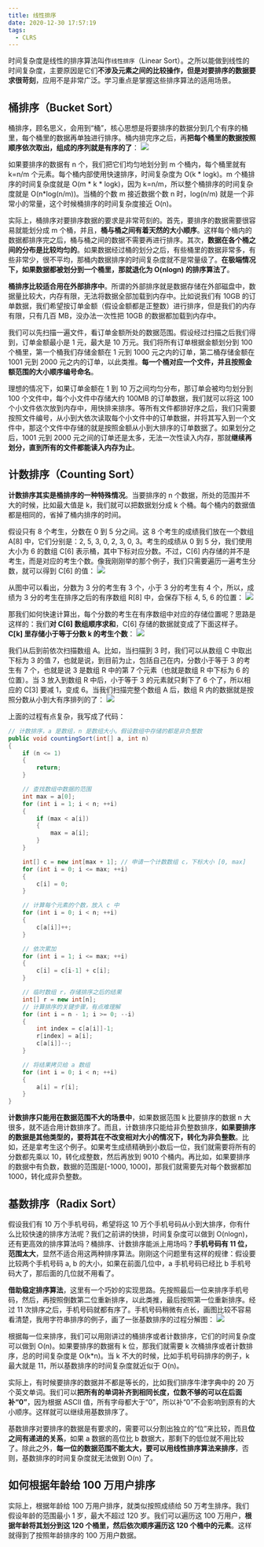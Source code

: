 ```yaml
---
title: 线性排序
date: 2020-12-30 17:57:19
tags:
  - CLRS
---
```

时间复杂度是线性的排序算法叫作`线性排序`（Linear Sort）。之所以能做到线性的时间复杂度，主要原因是它们**不涉及元素之间的比较操作，但是对要排序的数据要求很苛刻**，应用不是非常广泛。学习重点是掌握这些排序算法的适用场景。

## 桶排序（Bucket Sort）
桶排序，顾名思义，会用到“桶”，核心思想是将要排序的数据分到几个有序的桶里，每个桶里的数据再单独进行排序。桶内排完序之后，再**把每个桶里的数据按照顺序依次取出，组成的序列就是有序的了**：
![](https://raw.githubusercontent.com/was48i/mPOST/master/CLRS/geek/61.png)

如果要排序的数据有 n 个，我们把它们均匀地划分到 m 个桶内，每个桶里就有 k=n/m 个元素。每个桶内部使用快速排序，时间复杂度为 O(k \* logk)。m 个桶排序的时间复杂度就是 O(m \* k \* logk)，因为 k=n/m，所以整个桶排序的时间复杂度就是 O(n\*log(n/m))。当桶的个数 m 接近数据个数 n 时，log(n/m) 就是一个非常小的常量，这个时候桶排序的时间复杂度接近 O(n)。
<!--more-->

实际上，桶排序对要排序数据的要求是非常苛刻的。首先，要排序的数据需要很容易就能划分成 m 个桶，并且，**桶与桶之间有着天然的大小顺序**。这样每个桶内的数据都排序完之后，桶与桶之间的数据不需要再进行排序。其次，**数据在各个桶之间的分布是比较均匀的**。如果数据经过桶的划分之后，有些桶里的数据非常多，有些非常少，很不平均，那桶内数据排序的时间复杂度就不是常量级了。**在极端情况下，如果数据都被划分到一个桶里，那就退化为 O(nlogn) 的排序算法了**。

**桶排序比较适合用在外部排序中**。所谓的外部排序就是数据存储在外部磁盘中，数据量比较大，内存有限，无法将数据全部加载到内存中。比如说我们有 10GB 的订单数据，我们希望按订单金额（假设金额都是正整数）进行排序，但是我们的内存有限，只有几百 MB，没办法一次性把 10GB 的数据都加载到内存中。

我们可以先扫描一遍文件，看订单金额所处的数据范围。假设经过扫描之后我们得到，订单金额最小是 1 元，最大是 10 万元。我们将所有订单根据金额划分到 100 个桶里，第一个桶我们存储金额在 1 元到 1000 元之内的订单，第二桶存储金额在 1001 元到 2000 元之内的订单，以此类推。**每一个桶对应一个文件，并且按照金额范围的大小顺序编号命名**。

理想的情况下，如果订单金额在 1 到 10 万之间均匀分布，那订单会被均匀划分到 100 个文件中，每个小文件中存储大约 100MB 的订单数据，我们就可以将这 100 个小文件依次放到内存中，用快排来排序。等所有文件都排好序之后，我们只需要按照文件编号，从小到大依次读取每个小文件中的订单数据，并将其写入到一个文件中，那这个文件中存储的就是按照金额从小到大排序的订单数据了。如果划分之后，1001 元到 2000 元之间的订单还是太多，无法一次性读入内存，那就**继续再划分，直到所有的文件都能读入内存为止**。

## 计数排序（Counting Sort）
**计数排序其实是桶排序的一种特殊情况**。当要排序的 n 个数据，所处的范围并不大的时候，比如最大值是 k，我们就可以把数据划分成 k 个桶。每个桶内的数据值都是相同的，省掉了桶内排序的时间。

假设只有 8 个考生，分数在 0 到 5 分之间。这 8 个考生的成绩我们放在一个数组 A\[8] 中，它们分别是：2, 5, 3, 0, 2, 3, 0, 3。考生的成绩从 0 到 5 分，我们使用大小为 6 的数组 C\[6] 表示桶，其中下标对应分数。不过，C\[6] 内存储的并不是考生，而是对应的考生个数。像我刚刚举的那个例子，我们只需要遍历一遍考生分数，就可以得到 C\[6] 的值：
![](https://raw.githubusercontent.com/was48i/mPOST/master/CLRS/geek/62.png)

从图中可以看出，分数为 3 分的考生有 3 个，小于 3 分的考生有 4 个，所以，成绩为 3 分的考生在排序之后的有序数组 R\[8] 中，会保存下标 4, 5, 6 的位置：
![](https://raw.githubusercontent.com/was48i/mPOST/master/CLRS/geek/63.png)

那我们如何快速计算出，每个分数的考生在有序数组中对应的存储位置呢？思路是这样的：我们**对 C\[6] 数组顺序求和**，C\[6] 存储的数据就变成了下面这样子。**C\[k] 里存储小于等于分数 k 的考生个数**：
![](https://raw.githubusercontent.com/was48i/mPOST/master/CLRS/geek/64.png)

我们从后到前依次扫描数组 A。比如，当扫描到 3 时，我们可以从数组 C 中取出下标为 3 的值 7，也就是说，到目前为止，包括自己在内，分数小于等于 3 的考生有 7 个，也就是说 3 是数组 R 中的第 7 个元素（也就是数组 R 中下标为 6 的位置）。当 3 放入到数组 R 中后，小于等于 3 的元素就只剩下了 6 个了，所以相应的 C\[3] 要减 1，变成 6。当我们扫描完整个数组 A 后，数组 R 内的数据就是按照分数从小到大有序排列的了：
![](https://raw.githubusercontent.com/was48i/mPOST/master/CLRS/geek/65.png)

上面的过程有点复杂，我写成了代码：
```java
// 计数排序，a 是数组，n 是数组大小。假设数组中存储的都是非负整数
public void countingSort(int[] a, int n) 
{
    if (n <= 1) 
    {
        return;
    }

    // 查找数组中数据的范围
    int max = a[0];
    for (int i = 1; i < n; ++i) 
    {
        if (max < a[i]) 
        {
            max = a[i];
        }
    }

    int[] c = new int[max + 1]; // 申请一个计数数组 c，下标大小 [0, max]
    for (int i = 0; i <= max; ++i) 
    {
        c[i] = 0;
    }

    // 计算每个元素的个数，放入 c 中
    for (int i = 0; i < n; ++i) 
    {
        c[a[i]]++;
    }

    // 依次累加
    for (int i = 1; i <= max; ++i) 
    {
        c[i] = c[i-1] + c[i];
    }

    // 临时数组 r，存储排序之后的结果
    int[] r = new int[n];
    // 计算排序的关键步骤，有点难理解
    for (int i = n - 1; i >= 0; --i) 
    {
        int index = c[a[i]]-1;
        r[index] = a[i];
        c[a[i]]--;
    }

    // 将结果拷贝给 a 数组
    for (int i = 0; i < n; ++i) 
    {
        a[i] = r[i];
    }
}
```

**计数排序只能用在数据范围不大的场景中**，如果数据范围 k 比要排序的数据 n 大很多，就不适合用计数排序了。而且，计数排序只能给非负整数排序，**如果要排序的数据是其他类型的，要将其在不改变相对大小的情况下，转化为非负整数**。比如，还是拿考生这个例子。如果考生成绩精确到小数后一位，我们就需要将所有的分数都先乘以 10，转化成整数，然后再放到 9010 个桶内。再比如，如果要排序的数据中有负数，数据的范围是[-1000, 1000]，那我们就需要先对每个数据都加 1000，转化成非负整数。

## 基数排序（Radix Sort）
假设我们有 10 万个手机号码，希望将这 10 万个手机号码从小到大排序，你有什么比较快速的排序方法呢？我们之前讲的快排，时间复杂度可以做到 O(nlogn)，还有更高效的排序算法吗？桶排序、计数排序能派上用场吗？**手机号码有 11 位，范围太大**，显然不适合用这两种排序算法。刚刚这个问题里有这样的规律：假设要比较两个手机号码 a, b 的大小，如果在前面几位中，a 手机号码已经比 b 手机号码大了，那后面的几位就不用看了。

**借助稳定排序算法**，这里有一个巧妙的实现思路。先按照最后一位来排序手机号码，然后，再按照倒数第二位重新排序，以此类推，最后按照第一位重新排序。经过 11 次排序之后，手机号码就都有序了。手机号码稍微有点长，画图比较不容易看清楚，我用字符串排序的例子，画了一张基数排序的过程分解图：
![](https://raw.githubusercontent.com/was48i/mPOST/master/CLRS/geek/66.png)

根据每一位来排序，我们可以用刚讲过的桶排序或者计数排序，它们的时间复杂度可以做到 O(n)。如果要排序的数据有 k 位，那我们就需要 k 次桶排序或者计数排序，总的时间复杂度是 O(k\*n)。当 k 不大的时候，比如手机号码排序的例子，k 最大就是 11，所以基数排序的时间复杂度就近似于 O(n)。

实际上，有时候要排序的数据并不都是等长的，比如我们排序牛津字典中的 20 万个英文单词。我们可以**把所有的单词补齐到相同长度，位数不够的可以在后面补“0”**，因为根据 ASCII 值，所有字母都大于“0”，所以补“0”不会影响到原有的大小顺序。这样就可以继续用基数排序了。

基数排序对要排序的数据是有要求的，需要可以分割出独立的“位”来比较，而且**位之间有递进的关系**，如果 a 数据的高位比 b 数据大，那剩下的低位就不用比较了。除此之外，**每一位的数据范围不能太大，要可以用线性排序算法来排序**，否则，基数排序的时间复杂度就无法做到 O(n) 了。

## 如何根据年龄给 100 万用户排序
实际上，根据年龄给 100 万用户排序，就类似按照成绩给 50 万考生排序。我们假设年龄的范围最小 1 岁，最大不超过 120 岁。我们可以遍历这 100 万用户，**根据年龄将其划分到这 120 个桶里，然后依次顺序遍历这 120 个桶中的元素**。这样就得到了按照年龄排序的 100 万用户数据。
